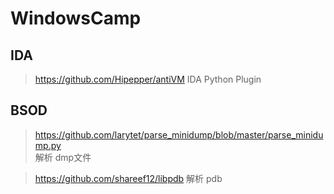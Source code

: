 # WindowsCamp

## IDA
> https://github.com/Hipepper/antiVM   IDA Python Plugin



## BSOD
> https://github.com/larytet/parse_minidump/blob/master/parse_minidump.py   
> 解析 dmp文件

> https://github.com/shareef12/libpdb
> 解析 pdb

